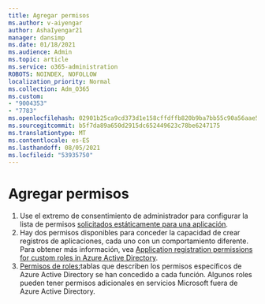 ```yaml
---
title: Agregar permisos
ms.author: v-aiyengar
author: AshaIyengar21
manager: dansimp
ms.date: 01/18/2021
ms.audience: Admin
ms.topic: article
ms.service: o365-administration
ROBOTS: NOINDEX, NOFOLLOW
localization_priority: Normal
ms.collection: Adm_O365
ms.custom:
- "9004353"
- "7783"
ms.openlocfilehash: 02901b25ca9cd373d1e158cffdffb820b9ba7bb55c90a56aae57807a2e932192
ms.sourcegitcommit: b5f7da89a650d2915dc652449623c78be6247175
ms.translationtype: MT
ms.contentlocale: es-ES
ms.lasthandoff: 08/05/2021
ms.locfileid: "53935750"
---
```

# <a name="add-permissions"></a>Agregar permisos

1. Use el extremo de consentimiento de administrador para configurar la lista de permisos [solicitados estáticamente para una aplicación](https://docs.microsoft.com/azure/active-directory/develop/v2-permissions-and-consent#to-configure-the-list-of-statically-requested-permissions-for-an-application).
1. Hay dos permisos disponibles para conceder la capacidad de crear registros de aplicaciones, cada uno con un comportamiento diferente. Para obtener más información, vea [Application registration permissions for custom roles in Azure Active Directory](https://docs.microsoft.com/azure/active-directory/roles/custom-available-permissions).
1. [Permisos de roles:](https://docs.microsoft.com/azure/active-directory/roles/permissions-reference#role-permissions)tablas que describen los permisos específicos de Azure Active Directory se han concedido a cada función. Algunos roles pueden tener permisos adicionales en servicios Microsoft fuera de Azure Active Directory.